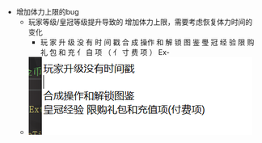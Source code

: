 - 增加体力上限的bug
	- 玩家等级/皇冠等级提升导致的  增加体力上限，需要考虑恢复体力时间的变化
		- 玩 家 升 级 没 有 时 间 戳 合 成 操作 和 解 锁 图 鉴 璺 冠 经 验 限 购 礼 包 和 充 亻 自 项 （ 亻 寸 费 项 ） Ex-
	- ![lQLPJw3MU0AvpFzMms0BurAfpzE1xQqWrwU723gI0DMA_442_154.png](../assets/lQLPJw3MU0AvpFzMms0BurAfpzE1xQqWrwU723gI0DMA_442_154_1699347081567_0.png)